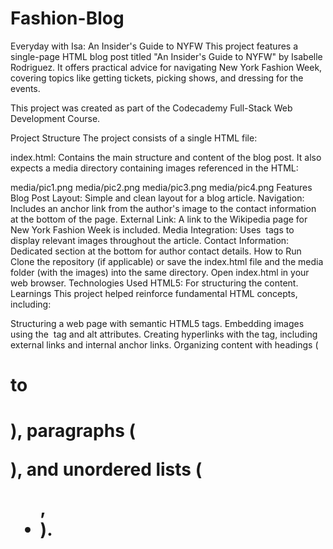 # Fashion-Blog

Everyday with Isa: An Insider's Guide to NYFW
This project features a single-page HTML blog post titled "An Insider's Guide to NYFW" by Isabelle Rodriguez. It offers practical advice for navigating New York Fashion Week, covering topics like getting tickets, picking shows, and dressing for the events.

This project was created as part of the Codecademy Full-Stack Web Development Course.

Project Structure
The project consists of a single HTML file:

index.html: Contains the main structure and content of the blog post.
It also expects a media directory containing images referenced in the HTML:

media/pic1.png
media/pic2.png
media/pic3.png
media/pic4.png
Features
Blog Post Layout: Simple and clean layout for a blog article.
Navigation: Includes an anchor link from the author's image to the contact information at the bottom of the page.
External Link: A link to the Wikipedia page for New York Fashion Week is included.
Media Integration: Uses <img> tags to display relevant images throughout the article.
Contact Information: Dedicated section at the bottom for author contact details.
How to Run
Clone the repository (if applicable) or save the index.html file and the media folder (with the images) into the same directory.
Open index.html in your web browser.
Technologies Used
HTML5: For structuring the content.
Learnings
This project helped reinforce fundamental HTML concepts, including:

Structuring a web page with semantic HTML5 tags.
Embedding images using the <img> tag and alt attributes.
Creating hyperlinks with the <a> tag, including external links and internal anchor links.
Organizing content with headings (<h1> to <h4>), paragraphs (<p>), and unordered lists (<ul>, <li>).
